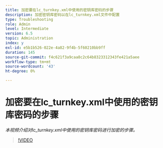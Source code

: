 ```yaml
---
title: 加密要在lc_turnkey.xml中使用的密钥库密码的步骤
description: 加密密钥库密码以在lc_turnkey.xml文件中配置
type: Troubleshooting
role: Admin
level: Intermediate
version: 6.5
topic: Administration
index: y
exl-id: e5b1b526-022e-4a82-9f4b-5f60210bb9ff
duration: 145
source-git-commit: f4c621f3a9caa8c2c64b8323312343fe421a5aee
workflow-type: tm+mt
source-wordcount: '43'
ht-degree: 0%

---
```


# 加密要在lc_turnkey.xml中使用的密钥库密码的步骤

*本视频介绍对lc_turnkey.xml中使用的密钥库密码进行加密的步骤。*

>[!VIDEO](https://video.tv.adobe.com/v/335538?quality=12&learn=on)
